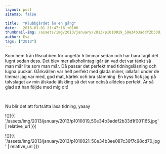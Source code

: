 ```yaml
---
layout: post
sitemap: false

title:  "Klubbgärdet än en gång"
date:   2013-01-01 21:47:16 +0100
thumbnail-img: /assets/img/2013/january/2013/p1010019_50e34b3addf2b33d1f001165.jpg
author: Eva
tags: ["2013"]
---
```


Kom hem från Risnabben för ungefär 5 timmar sedan och har bara tagit det lugnt sedan dess. Det blev mer alkoholintag igår än vad det var tänkt så man mår lite som man mår. Då passar det perfekt med tidningsläsning och lugna puckar. Gårkvällen var helt perfekt med glada miner, iallafall under de timmar jag var med, god mat, kärlek och bra stämning. En kyss fick jag på tolvslaget av min älskade älskling så det var också alldeles perfekt. Är så glad att han följde med mig dit!




 




Nu blir det att fortsätta läsa tidning, yaaay

![]({{ '/assets/img/2013/january/2013/p1010019_50e34b3addf2b33d1f001165.jpg'  | relative_url }})

![]({{ '/assets/img/2013/january/2013/p1010021_50e34b3ee087c36f7c98cd70.jpg'  | relative_url }})

